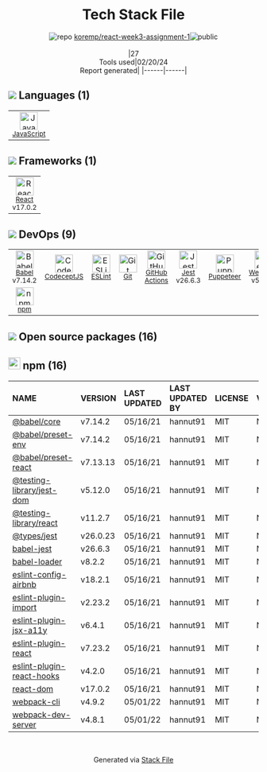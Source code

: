 <!--
&lt;--- Readme.md Snippet without images Start ---&gt;
## Tech Stack
koremp/react-week3-assignment-1 is built on the following main stack:

- [JavaScript](https://developer.mozilla.org/en-US/docs/Web/JavaScript) – Languages
- [React](https://reactjs.org/) – Javascript UI Libraries
- [Babel](http://babeljs.io/) – JavaScript Compilers
- [CodeceptJS](https://codecept.io/) – Javascript Testing Framework
- [ESLint](http://eslint.org/) – Code Review
- [GitHub Actions](https://github.com/features/actions) – Continuous Integration
- [Jest](http://facebook.github.io/jest/) – Javascript Testing Framework
- [Puppeteer](https://github.com/GoogleChrome/puppeteer) – Headless Browsers
- [Webpack](http://webpack.js.org) – JS Build Tools / JS Task Runners

Full tech stack [here](/techstack.md)

&lt;--- Readme.md Snippet without images End ---&gt;

&lt;--- Readme.md Snippet with images Start ---&gt;
## Tech Stack
koremp/react-week3-assignment-1 is built on the following main stack:

- <img width='25' height='25' src='https://img.stackshare.io/service/1209/javascript.jpeg' alt='JavaScript'/> [JavaScript](https://developer.mozilla.org/en-US/docs/Web/JavaScript) – Languages
- <img width='25' height='25' src='https://img.stackshare.io/service/1020/OYIaJ1KK.png' alt='React'/> [React](https://reactjs.org/) – Javascript UI Libraries
- <img width='25' height='25' src='https://img.stackshare.io/service/2739/-1wfGjNw.png' alt='Babel'/> [Babel](http://babeljs.io/) – JavaScript Compilers
- <img width='25' height='25' src='https://img.stackshare.io/service/9206/fvURKfvJ_400x400.png' alt='CodeceptJS'/> [CodeceptJS](https://codecept.io/) – Javascript Testing Framework
- <img width='25' height='25' src='https://img.stackshare.io/service/3337/Q4L7Jncy.jpg' alt='ESLint'/> [ESLint](http://eslint.org/) – Code Review
- <img width='25' height='25' src='https://img.stackshare.io/service/11563/actions.png' alt='GitHub Actions'/> [GitHub Actions](https://github.com/features/actions) – Continuous Integration
- <img width='25' height='25' src='https://img.stackshare.io/service/830/jest.png' alt='Jest'/> [Jest](http://facebook.github.io/jest/) – Javascript Testing Framework
- <img width='25' height='25' src='https://img.stackshare.io/service/7553/puppeteer.png' alt='Puppeteer'/> [Puppeteer](https://github.com/GoogleChrome/puppeteer) – Headless Browsers
- <img width='25' height='25' src='https://img.stackshare.io/service/1682/IMG_4636.PNG' alt='Webpack'/> [Webpack](http://webpack.js.org) – JS Build Tools / JS Task Runners

Full tech stack [here](/techstack.md)

&lt;--- Readme.md Snippet with images End ---&gt;
-->
<div align="center">

# Tech Stack File
![](https://img.stackshare.io/repo.svg "repo") [koremp/react-week3-assignment-1](https://github.com/koremp/react-week3-assignment-1)![](https://img.stackshare.io/public_badge.svg "public")
<br/><br/>
|27<br/>Tools used|02/20/24 <br/>Report generated|
|------|------|
</div>

## <img src='https://img.stackshare.io/languages.svg'/> Languages (1)
<table><tr>
  <td align='center'>
  <img width='36' height='36' src='https://img.stackshare.io/service/1209/javascript.jpeg' alt='JavaScript'>
  <br>
  <sub><a href="https://developer.mozilla.org/en-US/docs/Web/JavaScript">JavaScript</a></sub>
  <br>
  <sub></sub>
</td>

</tr>
</table>

## <img src='https://img.stackshare.io/frameworks.svg'/> Frameworks (1)
<table><tr>
  <td align='center'>
  <img width='36' height='36' src='https://img.stackshare.io/service/1020/OYIaJ1KK.png' alt='React'>
  <br>
  <sub><a href="https://reactjs.org/">React</a></sub>
  <br>
  <sub>v17.0.2</sub>
</td>

</tr>
</table>

## <img src='https://img.stackshare.io/devops.svg'/> DevOps (9)
<table><tr>
  <td align='center'>
  <img width='36' height='36' src='https://img.stackshare.io/service/2739/-1wfGjNw.png' alt='Babel'>
  <br>
  <sub><a href="http://babeljs.io/">Babel</a></sub>
  <br>
  <sub>v7.14.2</sub>
</td>

<td align='center'>
  <img width='36' height='36' src='https://img.stackshare.io/service/9206/fvURKfvJ_400x400.png' alt='CodeceptJS'>
  <br>
  <sub><a href="https://codecept.io/">CodeceptJS</a></sub>
  <br>
  <sub></sub>
</td>

<td align='center'>
  <img width='36' height='36' src='https://img.stackshare.io/service/3337/Q4L7Jncy.jpg' alt='ESLint'>
  <br>
  <sub><a href="http://eslint.org/">ESLint</a></sub>
  <br>
  <sub></sub>
</td>

<td align='center'>
  <img width='36' height='36' src='https://img.stackshare.io/service/1046/git.png' alt='Git'>
  <br>
  <sub><a href="http://git-scm.com/">Git</a></sub>
  <br>
  <sub></sub>
</td>

<td align='center'>
  <img width='36' height='36' src='https://img.stackshare.io/service/11563/actions.png' alt='GitHub Actions'>
  <br>
  <sub><a href="https://github.com/features/actions">GitHub Actions</a></sub>
  <br>
  <sub></sub>
</td>

<td align='center'>
  <img width='36' height='36' src='https://img.stackshare.io/service/830/jest.png' alt='Jest'>
  <br>
  <sub><a href="http://facebook.github.io/jest/">Jest</a></sub>
  <br>
  <sub>v26.6.3</sub>
</td>

<td align='center'>
  <img width='36' height='36' src='https://img.stackshare.io/service/7553/puppeteer.png' alt='Puppeteer'>
  <br>
  <sub><a href="https://github.com/GoogleChrome/puppeteer">Puppeteer</a></sub>
  <br>
  <sub></sub>
</td>

<td align='center'>
  <img width='36' height='36' src='https://img.stackshare.io/service/1682/IMG_4636.PNG' alt='Webpack'>
  <br>
  <sub><a href="http://webpack.js.org">Webpack</a></sub>
  <br>
  <sub>v5.72.0</sub>
</td>

</tr>
<tr>
  <td align='center'>
  <img width='36' height='36' src='https://img.stackshare.io/service/1120/lejvzrnlpb308aftn31u.png' alt='npm'>
  <br>
  <sub><a href="https://www.npmjs.com/">npm</a></sub>
  <br>
  <sub></sub>
</td>

</tr>
</table>


## <img src='https://img.stackshare.io/group.svg' /> Open source packages (16)</h2>

## <img width='24' height='24' src='https://img.stackshare.io/service/1120/lejvzrnlpb308aftn31u.png'/> npm (16)

|NAME|VERSION|LAST UPDATED|LAST UPDATED BY|LICENSE|VULNERABILITIES|
|:------|:------|:------|:------|:------|:------|
|[@babel/core](https://www.npmjs.com/@babel/core)|v7.14.2|05/16/21|hannut91 |MIT|N/A|
|[@babel/preset-env](https://www.npmjs.com/@babel/preset-env)|v7.14.2|05/16/21|hannut91 |MIT|N/A|
|[@babel/preset-react](https://www.npmjs.com/@babel/preset-react)|v7.13.13|05/16/21|hannut91 |MIT|N/A|
|[@testing-library/jest-dom](https://www.npmjs.com/@testing-library/jest-dom)|v5.12.0|05/16/21|hannut91 |MIT|N/A|
|[@testing-library/react](https://www.npmjs.com/@testing-library/react)|v11.2.7|05/16/21|hannut91 |MIT|N/A|
|[@types/jest](https://www.npmjs.com/@types/jest)|v26.0.23|05/16/21|hannut91 |MIT|N/A|
|[babel-jest](https://www.npmjs.com/babel-jest)|v26.6.3|05/16/21|hannut91 |MIT|N/A|
|[babel-loader](https://www.npmjs.com/babel-loader)|v8.2.2|05/16/21|hannut91 |MIT|N/A|
|[eslint-config-airbnb](https://www.npmjs.com/eslint-config-airbnb)|v18.2.1|05/16/21|hannut91 |MIT|N/A|
|[eslint-plugin-import](https://www.npmjs.com/eslint-plugin-import)|v2.23.2|05/16/21|hannut91 |MIT|N/A|
|[eslint-plugin-jsx-a11y](https://www.npmjs.com/eslint-plugin-jsx-a11y)|v6.4.1|05/16/21|hannut91 |MIT|N/A|
|[eslint-plugin-react](https://www.npmjs.com/eslint-plugin-react)|v7.23.2|05/16/21|hannut91 |MIT|N/A|
|[eslint-plugin-react-hooks](https://www.npmjs.com/eslint-plugin-react-hooks)|v4.2.0|05/16/21|hannut91 |MIT|N/A|
|[react-dom](https://www.npmjs.com/react-dom)|v17.0.2|05/16/21|hannut91 |MIT|N/A|
|[webpack-cli](https://www.npmjs.com/webpack-cli)|v4.9.2|05/01/22|hannut91 |MIT|N/A|
|[webpack-dev-server](https://www.npmjs.com/webpack-dev-server)|v4.8.1|05/01/22|hannut91 |MIT|N/A|

<br/>
<div align='center'>

Generated via [Stack File](https://github.com/marketplace/stack-file)
